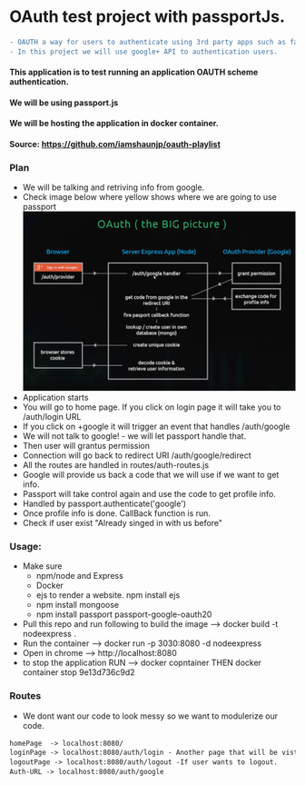 # OAuth test project with passportJs.

```diff
- OAUTH a way for users to authenticate using 3rd party apps such as facebook google.
- In this project we will use google+ API to authentication users. 
```

#### This application is to test running an application OAUTH scheme authentication.
#### We will be using passport.js
#### We will be hosting the application in docker container.
#### Source: https://github.com/iamshaunjp/oauth-playlist


### Plan
- We will be talking and retriving info from google. 
- Check image below where yellow shows where we are going to use passport
![](https://github.com/AhmadAlKhaldi86/OAuth/blob/master/assets/Plan.png)
- Application starts
- You will go to home page. If you click on login page it will take you to /auth/login URL
- If you click on +google it will trigger an event that handles /auth/google
- We will not talk to google! - we will let passport handle that. 
- Then user will grantus permission 
- Connection will go back to redirect URI /auth/google/redirect
- All the routes are handled in routes/auth-routes.js
- Google will provide us back a code that we will use if we want to get info.
- Passport will take control again and use the code to get profile info.
- Handled by passport.authenticate('google')
- Once profile info is done. CallBack function is run.
- Check if user exist "Already singed in with us before"

### Usage:
- Make sure
  - npm/node and Express
  - Docker
  - ejs to render a website. npm install ejs
  - npm install mongoose
  - npm install passport passport-google-oauth20
- Pull this repo and run following to build the image --> docker build -t nodeexpress .
- Run the container --> docker run -p 3030:8080 -d nodeexpress
- Open in  chrome --> http://localhost:8080
- to stop the application RUN --> docker copntainer THEN docker container stop 9e13d736c9d2


### Routes
- We dont want our code to look messy so we want to modulerize our code. 
```diff
homePage  -> localhost:8080/
loginPage -> localhost:8080/auth/login - Another page that will be visted when click on login.
logoutPage -> localhost:8080/auth/logout -If user wants to logout.
Auth-URL -> localhost:8080/auth/google
```
